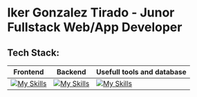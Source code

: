 <h1>Iker Gonzalez Tirado  -  Junor Fullstack Web/App Developer</h1>

## Tech Stack:
| **Frontend** | **Backend** | **Usefull tools and database** |
| --- | --- | --- |
| [![My Skills](https://skillicons.dev/icons?i=html,css,tailwind,bootstrap,js,react,ts)](https://skillicons.dev) | [![My Skills](https://skillicons.dev/icons?i=nodejs,express,laravel,php)](https://skillicons.dev) | [![My Skills](https://skillicons.dev/icons?i=git,docker,mongo,postgres,mysql,linux,figma)](https://skillicons.dev) |
